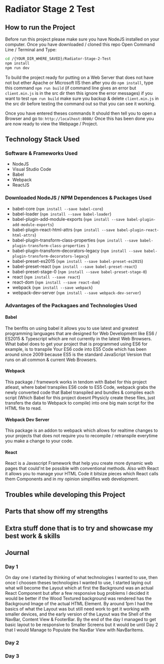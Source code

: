 # Radiator Stage 2 Test

## How to run the Project

Before run this project please make sure you have NodeJS installed on your computer. Once you have downloaded / cloned this repo Open Command Line / Terminal and Type:
```bash
cd /{YOUR_DIR_WHERE_SAVED}/Radiator-Stage-2-Test
npm install
npm run dev
```

To build the project ready for putting on a Web Server that does not have not but ether Apache or Microsoft IIS then after you do `npm install`, type this command
`npm run build` (if command line gives an error but `client.min.js` is in the src dir then this ignore the error messages) if you want to test `npm run build` make sure you backup & delete `client.min.js` in the src dir before testing the command out so that you can see it working.

Once you have entered theses commands It should then tell you to open a Browser and go to:
`http://localhost:8080/`
Once this has been done you are now ready to view the Webpage / Project.

## Technology Stack Used
### Software & Frameworks Used

* NodeJS
* Visual Studio Code
* Babel
* Webpack
* ReactJS

### Downloaded NodeJS / NPM Dependences & Packages Used

* babel-core  (` npm install --save babel-core `)
* babel-loader (` npm install --save babel-loader `)
* babel-plugin-add-module-exports (` npm install --save babel-plugin-add-module-exports `)
* babel-plugin-react-html-attrs (` npm install --save babel-plugin-react-html-attrs `)
* babel-plugin-transform-class-properties (` npm install --save babel-plugin-transform-class-properties  `)
* babel-plugin-transform-decorators-legacy (` npm install --save babel-plugin-transform-decorators-legacy `)
* babel-preset-es2015 (` npm install --save babel-preset-es2015 `)
* babel-preset-react (` npm install --save babel-preset-react `)
* babel-preset-stage-0 (` npm install --save babel-preset-stage-0 `)
* react (` npm install --save react `)
* react-dom (` npm install --save react-dom `)
* webpack (` npm install --save webpack `)
* webpack-dev-server (` npm install --save webpack-dev-server `)

### Advantages of the Packagaes and Technologies Used
#### Babel
The benfits on using babel it allows you to use latest and greatest programming languages that are designed for Web Development like ES6 / ES2015 & Typescript which are not currently in the latest Web Browsers. What babel does to get your project that is programmed using ES6 for example, is to transpile Your ES6 code into ES5 Code which has been around since 2009 because ES5 is the standard JavaScript Version that runs on all common & current Web Browsers.

#### Webpack
This package / framework works in tendom with Babel for this project atleast, where babel transpiles ES6 code to ES5 Code, webpack grabs the newly converted code that Babel transpiled and bundles & compiles each script (Which Babel for this project doesnt Physicly create these files, just transfers the data to Webpack to compile) into one big main script for the HTML file to read.

#### Webpack Dev Server
This package is an addon to webpack which allows for realtime changes to your projects that does not require you to recompile / retranspile everytime you make a change to your code.

#### React
React is a Javascript Framework that help you create more dynamic web pages that could'nt be possible with conventional methods. Also with React it allows you to manage your HTML Code it bitsize pieces which React calls them Components and in my opinion simplifies web development.

## Troubles while developing this Project

## Parts that show off my strengths

## Extra stuff done that is to try and showcase my best work & skills

## Journal

### Day 1
On day one I started by thinking of what technologies I wanted to use, then once I choosen theses technologies I wanted to use, I started laying out what will become the Layout which at first the Background was an actual React Component but after a few responsive bug problems I decided it would be better if the Wood Textured background was rendered has the Background Image of the actual HTML Element. By around 1pm I had the basics of what the Layout was but still need work to get it working with smaller devices, and the early version of the Layout was the Shell of the NavBar, Content View & FooterBar. By the end of the day I managed to get basic layout to be responsive to Smaller Screens but it would be until Day 2 that I would Manage to Populate the NavBar View with NavBarItems.

### Day 2

### Day 3